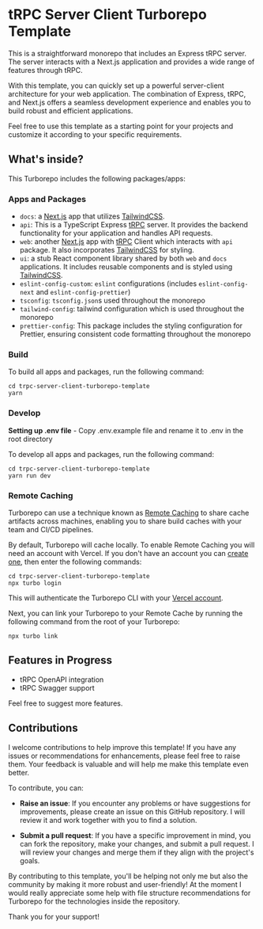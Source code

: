 # tRPC Server Client Turborepo Template

This is a straightforward monorepo that includes an Express tRPC server. The server interacts with a Next.js application and provides a wide range of features through tRPC.

With this template, you can quickly set up a powerful server-client architecture for your web application. The combination of Express, tRPC, and Next.js offers a seamless development experience and enables you to build robust and efficient applications.

Feel free to use this template as a starting point for your projects and customize it according to your specific requirements.

## What's inside?

This Turborepo includes the following packages/apps:

### Apps and Packages

- `docs`: a [Next.js](https://nextjs.org/) app that utilizes [TailwindCSS](https://tailwindcss.com/).
- `api`: This is a TypeScript Express [tRPC](https://trpc.io/) server. It provides the backend functionality for your application and handles API requests.
- `web`: another [Next.js](https://nextjs.org/) app with [tRPC](https://trpc.io/) Client which interacts with `api` package. It also incorporates [TailwindCSS](https://tailwindcss.com/) for styling.
- `ui`: a stub React component library shared by both `web` and `docs` applications. It includes reusable components and is styled using [TailwindCSS](https://tailwindcss.com/).
- `eslint-config-custom`: `eslint` configurations (includes `eslint-config-next` and `eslint-config-prettier`)
- `tsconfig`: `tsconfig.json`s used throughout the monorepo
- `tailwind-config`: tailwind configuration which is used throughout the monorepo
- `prettier-config`: This package includes the styling configuration for Prettier, ensuring consistent code formatting throughout the monorepo

### Build

To build all apps and packages, run the following command:

```
cd trpc-server-client-turborepo-template
yarn
```

### Develop

**Setting up .env file** - Copy .env.example file and rename it to .env in the root directory

To develop all apps and packages, run the following command:

```
cd trpc-server-client-turborepo-template
yarn run dev
```

### Remote Caching

Turborepo can use a technique known as [Remote Caching](https://turbo.build/repo/docs/core-concepts/remote-caching) to share cache artifacts across machines, enabling you to share build caches with your team and CI/CD pipelines.

By default, Turborepo will cache locally. To enable Remote Caching you will need an account with Vercel. If you don't have an account you can [create one](https://vercel.com/signup), then enter the following commands:

```
cd trpc-server-client-turborepo-template
npx turbo login
```

This will authenticate the Turborepo CLI with your [Vercel account](https://vercel.com/docs/concepts/personal-accounts/overview).

Next, you can link your Turborepo to your Remote Cache by running the following command from the root of your Turborepo:

```
npx turbo link
```

## Features in Progress

- tRPC OpenAPI integration
- tRPC Swagger support

Feel free to suggest more features.

## Contributions

I welcome contributions to help improve this template! If you have any issues or recommendations for enhancements, please feel free to raise them. Your feedback is valuable and will help me make this template even better.

To contribute, you can:

- **Raise an issue**: If you encounter any problems or have suggestions for improvements, please create an issue on this GitHub repository. I will review it and work together with you to find a solution.

- **Submit a pull request**: If you have a specific improvement in mind, you can fork the repository, make your changes, and submit a pull request. I will review your changes and merge them if they align with the project's goals.

By contributing to this template, you'll be helping not only me but also the community by making it more robust and user-friendly!
At the moment I would really appreciate some help with file structure recommendations for Turborepo for the technologies inside the repository. 

Thank you for your support!
